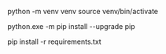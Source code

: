 python -m venv venv
source venv/bin/activate

python.exe -m pip install --upgrade pip

pip install -r requirements.txt